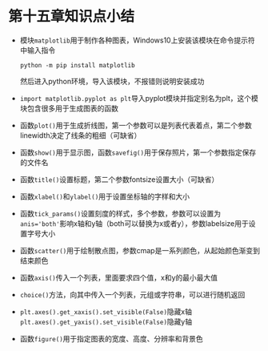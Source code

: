# 第十五章知识点小结

- 模块`matplotlib`用于制作各种图表，Windows10上安装该模块在命令提示符中输入指令

  ```
  python -m pip install matplotlib
  ```

  然后进入python环境，导入该模块，不报错则说明安装成功

- `import matplotlib.pyplot as plt`导入pyplot模块并指定别名为plt，这个模块包含很多用于生成图表的函数

- 函数`plot()`用于生成折线图，第一个参数可以是列表代表着点，第二个参数linewidth决定了线条的粗细（可缺省）

- 函数`show()`用于显示图，函数`savefig()`用于保存照片，第一个参数指定保存的文件名

- 函数`title()`设置标题，第二个参数fontsize设置大小（可缺省）

- 函数`xlabel()`和`ylabel()`用于设置坐标轴的字样和大小

- 函数`tick_params()`设置刻度的样式，多个参数，参数可以设置为`anis='both'`影响x轴和y轴（both可以替换为x或者y），参数labelsize用于设置字号大小

- 函数`scatter()`用于绘制散点图，参数cmap是一系列颜色，从起始颜色渐变到结束颜色

- 函数`axis()`传入一个列表，里面要求四个值，x和y的最小最大值

- `choice()`方法，向其中传入一个列表，元组或字符串，可以进行随机返回

- `plt.axes().get_xaxis().set_visible(False)`隐藏x轴`plt.axes().get_yaxis().set_visible(False)`隐藏y轴

- 函数`figure()`用于指定图表的宽度、高度、分辨率和背景色

